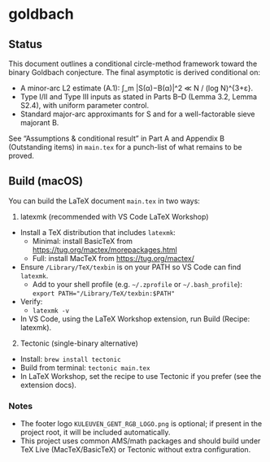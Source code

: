 # goldbach

## Status

This document outlines a conditional circle-method framework toward the binary Goldbach conjecture. The final asymptotic is derived conditional on:

- A minor-arc L2 estimate (A.1): ∫_m |S(α)−B(α)|^2 ≪ N / (log N)^{3+ε}.
- Type I/II and Type III inputs as stated in Parts B–D (Lemma 3.2, Lemma S2.4), with uniform parameter control.
- Standard major-arc approximants for S and for a well-factorable sieve majorant B.

See “Assumptions & conditional result” in Part A and Appendix B (Outstanding items) in `main.tex` for a punch-list of what remains to be proved.

## Build (macOS)

You can build the LaTeX document `main.tex` in two ways:

1) latexmk (recommended with VS Code LaTeX Workshop)
- Install a TeX distribution that includes `latexmk`:
	- Minimal: install BasicTeX from https://tug.org/mactex/morepackages.html
	- Full: install MacTeX from https://tug.org/mactex/
- Ensure `/Library/TeX/texbin` is on your PATH so VS Code can find `latexmk`.
	- Add to your shell profile (e.g. `~/.zprofile` or `~/.bash_profile`):
		`export PATH="/Library/TeX/texbin:$PATH"`
- Verify:
	- `latexmk -v`
- In VS Code, using the LaTeX Workshop extension, run Build (Recipe: latexmk).

2) Tectonic (single-binary alternative)
- Install: `brew install tectonic`
- Build from terminal: `tectonic main.tex`
- In LaTeX Workshop, set the recipe to use Tectonic if you prefer (see the extension docs).

### Notes
- The footer logo `KULEUVEN_GENT_RGB_LOGO.png` is optional; if present in the project root, it will be included automatically.
- This project uses common AMS/math packages and should build under TeX Live (MacTeX/BasicTeX) or Tectonic without extra configuration.
